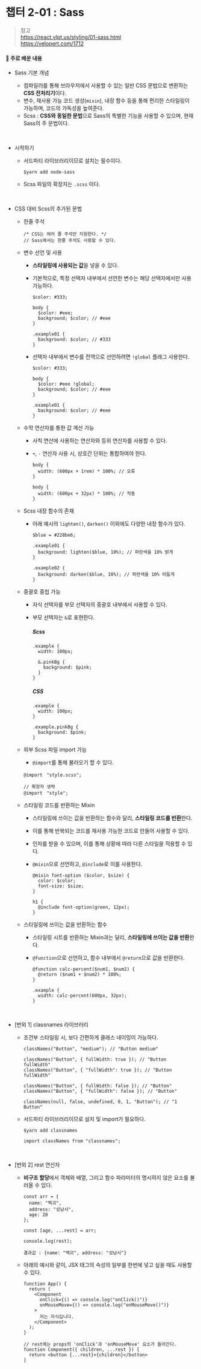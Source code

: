 # 챕터 2-01 : Sass

> 참고 <br> https://react.vlpt.us/styling/01-sass.html <br> https://velopert.com/1712

#### 📕 주로 배운 내용

- Sass 기본 개념

  - 컴파일러를 통해 브라우저에서 사용할 수 있는 일반 CSS 문법으로 변환하는 **CSS 전처리기**이다.
  - 변수, 재사용 가능 코드 생성(`mixin`), 내장 함수 등을 통해 편리한 스타일링이 가능하며, 코드의 가독성을 높여준다.
  - Scss : **CSS와 동일한 문법**으로 Sass의 특별한 기능을 사용할 수 있으며, 현재 Sass의 주 문법이다.<br>

<br>

- 시작하기

  - 서드파티 라이브러리이므로 설치는 필수이다.
    ```
    $yarn add node-sass
    ```
  - Scss 파일의 확장자는 `.scss` 이다.

<br>

- CSS 대비 Scss의 추가된 문법

  - 한줄 주석
    ```
    /* CSS는 여러 줄 주석만 지원한다. */
    // Sass에서는 한줄 주석도 사용할 수 있다.
    ```
  - 변수 선언 및 사용

    - **스타일링에 사용되는 값**을 넣을 수 있다.
    - 기본적으로, 특정 선택자 내부에서 선언한 변수는 해당 선택자에서만 사용 가능하다.

      ```
      $color: #333;

      body {
        $color: #eee;
        background; $color; // #eee
      }

      .example01 {
        background: $color; // #333
      }
      ```

    - 선택자 내부에서 변수를 전역으로 선언하려면 `!global` 플래그 사용한다.

      ```
      $color: #333;

      body {
        $color: #eee !global;
        background; $color; // #eee
      }

      .example01 {
        background: $color; // #eee
      }
      ```

  - 수학 연산자를 통한 값 계산 가능

    - 사칙 연산에 사용하는 연산자와 등위 연산자를 사용할 수 있다.
    - `+`, `-` 연산자 사용 시, 상호간 단위는 통합하여야 한다.

      ```
      body {
        width: (600px + 1rem) * 100%; // 오류
      }
      ```

      ```
      body {
        width: (600px + 32px) * 100%; // 작동
      }
      ```

  - Scss 내장 함수의 존재

    - 아래 예시의 `lighten()`, `darken()` 이외에도 다양한 내장 함수가 있다.

      ```
      $blue = #228be6;

      .example01 {
        background: lighten($blue, 10%); // 파란색을 10% 밝게
      }

      .example02 {
        background: darken($blue, 10%); // 파란색을 10% 어둡게
      }
      ```

  - 중괄호 중첩 가능

    - 자식 선택자를 부모 선택자의 중괄호 내부에서 사용할 수 있다.
    - 부모 선택자는 `&`로 표현한다.

      ##### Scss

      ```
      .example {
        width: 100px;

        &.pinkBg {
          background: $pink;
        }
      }
      ```

      ##### CSS

      ```
      .example {
        width: 100px;
      }

      .example.pinkBg {
        background: $pink;
      }
      ```

  - 외부 Scss 파일 import 가능

    - `@import`를 통해 불러오기 할 수 있다.

    ```
    @importㅤ"style.scss";
    ```

    ```
    // 확장자 생략
    @importㅤ"style";
    ```

  - 스타일링 코드를 반환하는 Mixin

    - 스타일링에 쓰이는 값을 반환하는 함수와 달리, **스타일링 코드를 반환**한다.
    - 이를 통해 반복되는 코드를 재사용 가능한 코드로 만들어 사용할 수 있다.
    - 인자를 받을 수 있으며, 이를 통해 상황에 따라 다른 스타일을 적용할 수 있다.
    - `@mixin`으로 선언하고, `@include`로 이를 사용한다.

      ```
      @mixin font-option ($color, $size) {
        color: $color;
        font-size: $size;
      }

      h1 {
        @include font-option(green, 12px);
      }
      ```

  - 스타일링에 쓰이는 값을 반환하는 함수

    - 스타일링 시트를 반환하는 Mixin과는 달리, **스타일링에 쓰이는 값을 반환**한다.
    - `@function`으로 선언하고, 함수 내부에서 `@return`으로 값을 반환한다.

      ```
      @function calc-percent($num1, $num2) {
        @return ($num1 + $num2) * 100%;
      }

      .example {
        width: calc-percent(600px, 32px);
      }
      ```

<br>

- [번외 1] classnames 라이브러리

  - 조건부 스타일링 시, 보다 간편하게 클래스 네이밍이 가능하다.

    ```
    classNames("Button", "medium"); // "Button medium"

    classNames("Button", { fullWidth: true }); // "Button fullWidth"
    classNames("Button", { "fullWidth": true }); // "Button fullWidth"

    classNames("Button", { fullWidth: false }); // "Button"
    classNames("Button", { "fullWidth": false }); // "Button"

    classNames(null, false, undefined, 0, 1, "Button"); // "1 Button"
    ```

  - 서드파티 라이브러리이므로 설치 및 import가 필요하다.
    ```
    $yarn add classnames
    ```
    ```
    import classNames from "classnames";
    ```

<br>

- [번외 2] rest 연산자

  - **비구조 할당**에서 객체와 배열, 그리고 함수 파라미터의 명시하지 않은 요소를 불러올 수 있다.

    ```
    const arr = {
      name: "백괴",
      address: "성남시",
      age: 20
    };

    const [age, ...rest] = arr;

    console.log(rest);
    ```

    ```
    결과값 : {name: "백괴", address: "성남시"}
    ```

  - 아래의 예시와 같이, JSX 태그의 속성의 일부를 한번에 넣고 싶을 때도 사용할 수 있다.

    ```
    function App() {
      return (
        <Component
          onClick={() => console.log("onClick()")}
          onMouseMove={() => console.log("onMouseMove()")}
        >
          저는 자식입니다.
        </Component>
      );
    }
    ```

    ```
    // rest에는 props의 'onClick'과 'onMouseMove' 요소가 들어간다.
    function Component({ children, ...rest }) {
      return <button {...rest}>{children}</button>
    }
    ```
